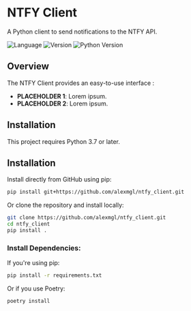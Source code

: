 # NTFY Client

A Python client to send notifications to the NTFY API.

![Language](https://img.shields.io/badge/language-Python-blue)
![Version](https://img.shields.io/badge/version-v1.0.0-brightgreen)
![Python Version](https://img.shields.io/badge/python-%3E%3D3.6-informational)

## Overview

The NTFY Client provides an easy-to-use interface :

- **PLACEHOLDER 1**: Lorem ipsum.
- **PLACEHOLDER 2**: Lorem ipsum.

## Installation

This project requires Python 3.7 or later.

## Installation

Install directly from GitHub using pip:

```bash
pip install git+https://github.com/alexmgl/ntfy_client.git
```

Or clone the repository and install locally:

```bash
git clone https://github.com/alexmgl/ntfy_client.git
cd ntfy_client
pip install .
```

### Install Dependencies:

If you're using pip:

```bash
pip install -r requirements.txt
```

Or if you use Poetry:

```bash
poetry install
```
